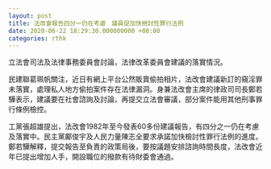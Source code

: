 ```yaml
---
layout: post
title: 法改會報告四分一仍在考慮　議員促加快檢討性罪行法例
date: 2020-06-22 18:29:30.000000000 +08:00
categories: rthk
---
```


立法會司法及法律事務委員會討論，法律改革委員會建議的落實情況。

民建聯葛珮帆關注，近日有網上平台公然販賣偷拍相片，法改會建議新訂的窺淫罪未落實，處理私人地方偷拍案件存在法律漏洞。身兼法改會主席的律政司司長鄭若驊表示，建議要在社會諮詢及討論，再提交立法會審議，部分案件能用其他刑事罪行條例檢控。

工黨張超雄提出，法改會1982年至今發表60多份建議報告，有四分之一仍在考慮及落實中。民主黨鄺俊宇及人民力量陳志全要求承諾加快檢討性罪行法例的進度。鄭若驊解釋，提交報告至負責的政策局後，要按議題安排諮詢時間長度，法改會近年已提出增加人手，開設職位的撥款有待財委會通過。
